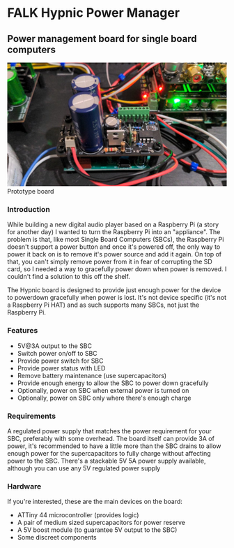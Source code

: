 # FALK Hypnic Power Manager
## Power management board for single board computers

![Hypnic prototype](img/hypnic-proto.jpg)
Prototype board

### Introduction
While building a new digital audio player based on a Raspberry Pi (a story for another day) I wanted to turn the Raspberry Pi into an "appliance". The problem is that, like most Single Board Computers (SBCs), the Raspberry Pi doesn't support a power button and once it's powered off, the only way to power it back on is to remove it's power source and add it again. On top of that, you can't simply remove power from it in fear of corrupting the SD card, so I needed a way to gracefully power down when power is removed. I couldn't find a solution to this off the shelf.

The Hypnic board is designed to provide just enough power for the device to powerdown gracefully when power is lost. It's not device specific (it's not a Raspberry Pi HAT) and as such supports many SBCs, not just the Raspberry Pi.

### Features
* 5V@3A output to the SBC
* Switch power on/off to SBC
* Provide power switch for SBC
* Provide power status with LED
* Remove battery maintenance (use supercapacitors)
* Provide enough energy to allow the SBC to power down gracefully
* Optionally, power on SBC when external power is turned on
* Optionally, power on SBC only where there's enough charge

### Requirements
A regulated power supply that matches the power requirement for your SBC, preferably with some overhead. The board itself can provide 3A of power, it's recommended to have a little more than the SBC drains to allow enough power for the supercapacitors to fully charge without affecting power to the SBC. There's a stackable 5V 5A power supply available, although you can use any 5V regulated power supply

### Hardware
If you're interested, these are the main devices on the board:
* ATTiny 44 microcontroller (provides logic)
* A pair of medium sized supercapacitors for power reserve
* A 5V boost module (to guarantee 5V output to the SBC)
* Some discreet components